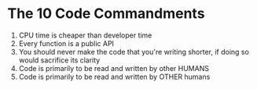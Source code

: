 # The 10 Code Commandments

1. CPU time is cheaper than developer time
2. Every function is a public API
3. You should never make the code that you're writing shorter, if doing so would sacrifice its clarity
4. Code is primarily to be read and written by other HUMANS
5. Code is primarily to be read and written by OTHER humans
